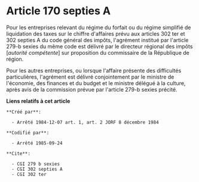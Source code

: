 # Article 170 septies A

Pour les entreprises relevant du régime du forfait ou du régime simplifié de liquidation des taxes sur le chiffre d'affaires
prévu aux articles 302 ter et 302 septies A du code général des impôts, l'agrément institué par l'article 279-b sexies du
même code est délivré par le directeur régional des impôts [*autorité compétente*] sur proposition du commissaire de la
République de région.

Pour les autres entreprises, ou lorsque l'affaire présente des difficultés particulières, l'agrément est délivré
conjointement par le ministre de l'économie, des finances et du budget et le ministre délégué à la culture, après avis de la
commission prévue par l'article 279-b sexies précité.

**Liens relatifs à cet article**

	**Créé par**:

	  - Arrêté 1984-12-07 art. 1, art. 2 JORF 8 décembre 1984

	**Codifié par**:

	  - Arrêté 1985-09-24

	**Cite**:

	  - CGI 279 b sexies
	  - CGI 302 septies A
	  - CGI 302 ter
